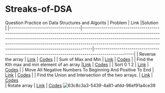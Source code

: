 

 

# Streaks-of-DSA
Question Practice on Data Structures and Algorits
| Problem                            | Link                                      |Solution                                                                                                                                                                                                                                                                             |
|------------------------------------|-----------------------------------------------------------------------------------------------------------------------------------------------------------------------------------------------------------------------------------------------------------------------------------------------------------------------------|--------------------------------------------------------------------------------------------------|
| Reverse the array                  | [Link](https://www.codingninjas.com/codestudio/problems/reverse-the-array_1262298?topList=love-babbar-dsa-sheet-problems)</h1> | [Codes](https://github.com/JayeshYadav99/Streaks-of-DSA-/blob/main/ReverseArray.cpp)                                                                                                                                                                                                                                                                        |
| Sum of Max and Min         | [Link](https://www.codingninjas.com/codestudio/problems/sum-of-max-and-min_1081476?topList=love-babbar-dsa-sheet-problems)   | [Codes](https://github.com/JayeshYadav99/Streaks-of-DSA-/blob/main/SUMofMaxandMin.cpp)                                                                                                                                                                                                                                                          |
|  Find the Kth max and min element of an array </h1> |[Link](https://www.codingninjas.com/codestudio/problems/kth-smallest-and-largest-element-of-array_1115488?topList=love-babbar-dsa-sheet-problems)         |  [Codes](https://github.com/JayeshYadav99/Streaks-of-DSA-/blob/main/KthMaxandMin.cpp)                                                                                                                                                                                                                                     |
|  Sort 0 1 2          | [Link](https://www.codingninjas.com/codestudio/problems/sort-0-1-2_631055?topList=love-babbar-dsa-sheet-problems)        | [Codes](https://github.com/JayeshYadav99/Streaks-of-DSA-/blob/main/SORT012.cpp)                                                                                                                                                                                                                                                        |
|  Move All Negative Numbers To Beginning And Positive To End         | [Link](https://www.codingninjas.com/codestudio/problems/move-all-negative-numbers-to-beginning-and-positive-to-end_1112620?topList=love-babbar-dsa-sheet-problems&leftPanelTab=0)                  | [Codes](https://github.com/JayeshYadav99/Streaks-of-DSA-/blob/main/MoveSmalltoleftAndBigtoRight.cpp)                                                                                                                                                                                                                                          |
|  Find the Union and Intersection of the two arrays.       | [Link](https://www.codingninjas.com/codestudio/problems/find-similarities-between-two-arrays_1229070?topList=love-babbar-dsa-sheet-problems)        | [Codes](https://github.com/JayeshYadav99/Streaks-of-DSA-/blob/main/UnionandIntersection.cpp)  
|  Rotate array       | [Link](https://www.codingninjas.com/codestudio/problems/rotate-array_1230543?topList=love-babbar-dsa-sheet-problems&leftPanelTab=0)        | [Codes](https://github.com/JayeshYadav99/Streaks-of-DSA-/blob/main/RotateArray.cpp)
![63c8c3a3-5439-4a81-afdd-96ef91a4ce39](https://user-images.githubusercontent.com/107855172/214113498-8a89baa0-75a6-4e24-bbb5-c81d4aa56b94.jpeg)

